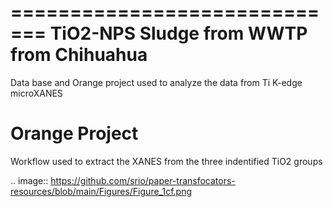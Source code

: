 =============================
TiO2-NPS Sludge from WWTP from Chihuahua
=============================

Data base and Orange project used to analyze the data from Ti K-edge microXANES

Orange Project 
===================

Workflow used to extract the XANES from the three indentified TiO2 groups

.. image:: https://github.com/srio/paper-transfocators-resources/blob/main/Figures/Figure_1cf.png
